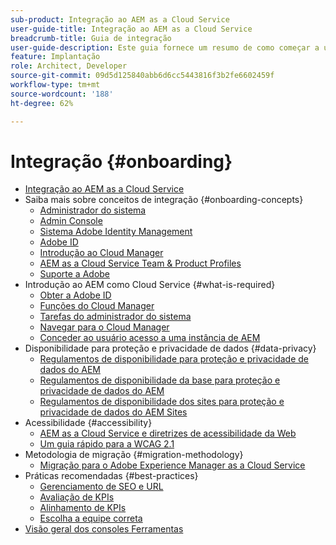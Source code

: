 ```yaml
---
sub-product: Integração ao AEM as a Cloud Service
user-guide-title: Integração ao AEM as a Cloud Service
breadcrumb-title: Guia de integração
user-guide-description: Este guia fornece um resumo de como começar a usar o Experience Manager as a Cloud Service, incluindo como obter acesso e informações importantes sobre proteção de dados.
feature: Implantação
role: Architect, Developer
source-git-commit: 09d5d125840abb6d6cc5443816f3b2fe6602459f
workflow-type: tm+mt
source-wordcount: '188'
ht-degree: 62%

---
```



# Integração {#onboarding}

+ [Integração ao AEM as a Cloud Service](/help/onboarding/home.md)
+ Saiba mais sobre conceitos de integração {#onboarding-concepts}
   + [Administrador do sistema](/help/onboarding/learn-concepts/system-administrator.md)
   + [Admin Console](/help/onboarding/learn-concepts/admin-console.md)
   + [Sistema Adobe Identity Management](/help/onboarding/learn-concepts/ims.md)
   + [Adobe ID](/help/onboarding/learn-concepts/adobe-id.md)
   + [Introdução ao Cloud Manager](/help/onboarding/learn-concepts/cloud-manager-introduction.md)
   + [AEM as a Cloud Service Team &amp; Product Profiles](/help/onboarding/learn-concepts/aem-cs-team-product-profiles.md)
   + [Suporte a Adobe](/help/onboarding/learn-concepts/onboarding-help-resources.md)
+ Introdução ao AEM como Cloud Service {#what-is-required}
   + [Obter a Adobe ID](what-is-required/get-your-adobe-id.md)
   + [Funções do Cloud Manager](what-is-required/user-roles-permissions.md)
   + [Tarefas do administrador do sistema](what-is-required/add-users-assign-cm-roles.md)
   + [Navegar para o Cloud Manager](what-is-required/navigate-to-cloud-manager.md)
   + [Conceder ao usuário acesso a uma instância de AEM](/help/onboarding/what-is-required/accessing-aem-instance.md)
+ Disponibilidade para proteção e privacidade de dados {#data-privacy}
   + [Regulamentos de disponibilidade para proteção e privacidade de dados do AEM](data-privacy-and-protection-readiness/aem-readiness.md)
   + [Regulamentos de disponibilidade da base para proteção e privacidade de dados do AEM](data-privacy-and-protection-readiness/foundation-readiness.md)
   + [Regulamentos de disponibilidade dos sites para proteção e privacidade de dados do AEM Sites](data-privacy-and-protection-readiness/sites-readiness.md)
+ Acessibilidade {#accessibility}
   + [AEM as a Cloud Service e diretrizes de acessibilidade da Web](accessibility/web-accessibility.md)
   + [Um guia rápido para a WCAG 2.1](accessibility/quick-guide-wcag.md)
+ Metodologia de migração {#migration-methodology}
   + [Migração para o Adobe Experience Manager as a Cloud Service](migration-methodology/getting-started.md)
+ Práticas recomendadas     {#best-practices}
   + [Gerenciamento de SEO e URL](best-practices/seo-and-url-management.md)
   + [Avaliação de KPIs](best-practices/assessing-kpis.md)
   + [Alinhamento de KPIs](best-practices/aligning-kpis.md)
   + [Escolha a equipe correta](best-practices/choose-right-team.md)
+ [Visão geral dos consoles Ferramentas](tools-consoles.md)
